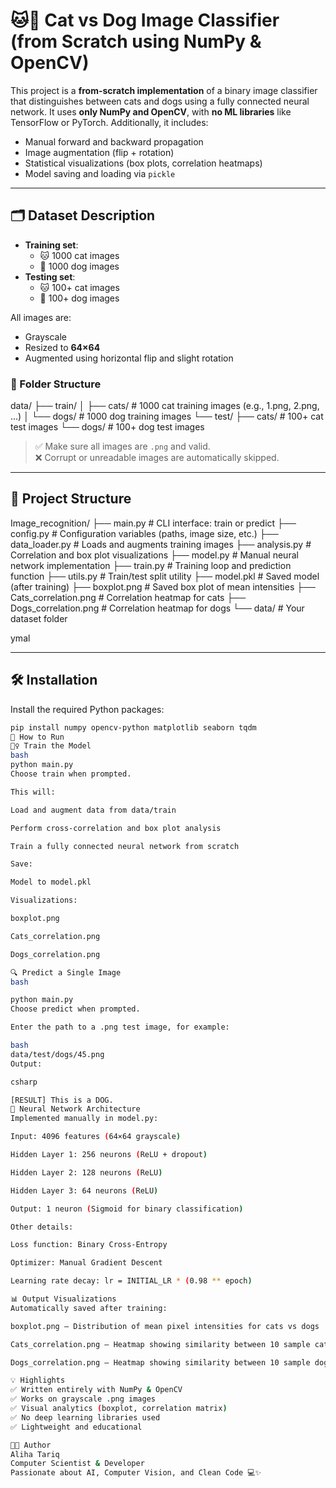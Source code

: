# 🐱🐶 Cat vs Dog Image Classifier (from Scratch using NumPy & OpenCV)

This project is a **from-scratch implementation** of a binary image classifier that distinguishes between cats and dogs using a fully connected neural network. It uses **only NumPy and OpenCV**, with **no ML libraries** like TensorFlow or PyTorch. Additionally, it includes:

- Manual forward and backward propagation  
- Image augmentation (flip + rotation)  
- Statistical visualizations (box plots, correlation heatmaps)  
- Model saving and loading via `pickle`

---

## 🗂 Dataset Description

- **Training set**:
  - 🐱 1000 cat images
  - 🐶 1000 dog images
- **Testing set**:
  - 🐱 100+ cat images
  - 🐶 100+ dog images

All images are:
- Grayscale
- Resized to **64×64**
- Augmented using horizontal flip and slight rotation

### 📁 Folder Structure

data/
├── train/
│ ├── cats/ # 1000 cat training images (e.g., 1.png, 2.png, ...)
│ └── dogs/ # 1000 dog training images
└── test/
├── cats/ # 100+ cat test images
└── dogs/ # 100+ dog test images


> ✅ Make sure all images are `.png` and valid.  
> ❌ Corrupt or unreadable images are automatically skipped.

---

## 📁 Project Structure

Image_recognition/
├── main.py # CLI interface: train or predict
├── config.py # Configuration variables (paths, image size, etc.)
├── data_loader.py # Loads and augments training images
├── analysis.py # Correlation and box plot visualizations
├── model.py # Manual neural network implementation
├── train.py # Training loop and prediction function
├── utils.py # Train/test split utility
├── model.pkl # Saved model (after training)
├── boxplot.png # Saved box plot of mean intensities
├── Cats_correlation.png # Correlation heatmap for cats
├── Dogs_correlation.png # Correlation heatmap for dogs
└── data/ # Your dataset folder

ymal

---

## 🛠 Installation

Install the required Python packages:

```bash
pip install numpy opencv-python matplotlib seaborn tqdm
🚀 How to Run
🏋️‍♀️ Train the Model
bash
python main.py
Choose train when prompted.

This will:

Load and augment data from data/train

Perform cross-correlation and box plot analysis

Train a fully connected neural network from scratch

Save:

Model to model.pkl

Visualizations:

boxplot.png

Cats_correlation.png

Dogs_correlation.png

🔍 Predict a Single Image
bash

python main.py
Choose predict when prompted.

Enter the path to a .png test image, for example:

bash
data/test/dogs/45.png
Output:

csharp

[RESULT] This is a DOG.
🧠 Neural Network Architecture
Implemented manually in model.py:

Input: 4096 features (64×64 grayscale)

Hidden Layer 1: 256 neurons (ReLU + dropout)

Hidden Layer 2: 128 neurons (ReLU)

Hidden Layer 3: 64 neurons (ReLU)

Output: 1 neuron (Sigmoid for binary classification)

Other details:

Loss function: Binary Cross-Entropy

Optimizer: Manual Gradient Descent

Learning rate decay: lr = INITIAL_LR * (0.98 ** epoch)

📊 Output Visualizations
Automatically saved after training:

boxplot.png – Distribution of mean pixel intensities for cats vs dogs

Cats_correlation.png – Heatmap showing similarity between 10 sample cat images

Dogs_correlation.png – Heatmap showing similarity between 10 sample dog images

💡 Highlights
✅ Written entirely with NumPy & OpenCV
✅ Works on grayscale .png images
✅ Visual analytics (boxplot, correlation matrix)
✅ No deep learning libraries used
✅ Lightweight and educational

👩‍💻 Author
Aliha Tariq
Computer Scientist & Developer
Passionate about AI, Computer Vision, and Clean Code 💻✨

